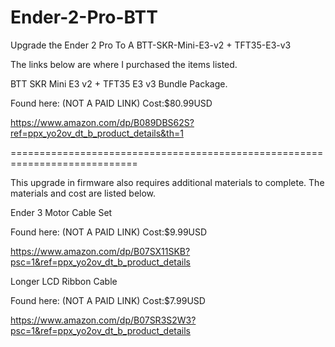 # Ender-2-Pro-BTT
Upgrade the Ender 2 Pro To A BTT-SKR-Mini-E3-v2 + TFT35-E3-v3

The links below are where I purchased the items listed.

BTT SKR Mini E3 v2 + TFT35 E3 v3 Bundle Package.

Found here: (NOT A PAID LINK) Cost:$80.99USD

https://www.amazon.com/dp/B089DBS62S?ref=ppx_yo2ov_dt_b_product_details&th=1

============================================================================

This upgrade in firmware also requires additional materials to complete. The materials and cost are listed below.

Ender 3 Motor Cable Set

Found here: (NOT A PAID LINK) Cost:$9.99USD

https://www.amazon.com/dp/B07SX11SKB?psc=1&ref=ppx_yo2ov_dt_b_product_details

Longer LCD Ribbon Cable

Found here: (NOT A PAID LINK) Cost:$7.99USD

https://www.amazon.com/dp/B07SR3S2W3?psc=1&ref=ppx_yo2ov_dt_b_product_details
